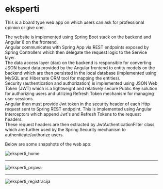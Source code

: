 # eksperti
This is a board type web app on which users can ask for professional opinion or give one.

The website is implemented using Spring Boot stack on the backend and Angular 8 on the frontend. <br />
Angular communicates with Spring App via REST endpoints exposed by Spring Controllers which then delegate the request logic to the Service layer. <br />
The data access layer (dao) on the backend is responsible for converting JSON based data provided by the Angular frontend to entity models on the backend which are then persisted in the local database (implemented using MySQL and Hibernate ORM tool for mapping the entities). <br />
Security (authentication and authorization)  is implemented using JSON Web Token (JWT) which is a lightweight and relatively secure Public Key solution for authorizing users and utilizing Refresh Token mechanism for managing user sessions. <br />
Angular then must provide Jwt token in the security header of each Http request sent to Spring REST endpoint. This is implemented using Angular Interceptors which append Jwt's and Refresh Tokens to the request headers.<br />
These request headers are then extracted by JwtAuthenticationFilter class which are further used by the Spring Security mechanism to authenticate/authorize users. <br />

Below are some snapshots of the web app: <br />

![eksperti_home](https://user-images.githubusercontent.com/71449440/103646402-e5bd3c80-4f59-11eb-970e-a58f3859e2fe.png)

____

![eksperti_prijava](https://user-images.githubusercontent.com/71449440/103646424-efdf3b00-4f59-11eb-94e2-a3d621b087b7.png)

____

![eksperti_registracija](https://user-images.githubusercontent.com/71449440/103646453-fc639380-4f59-11eb-9f52-d354398831f1.png)





